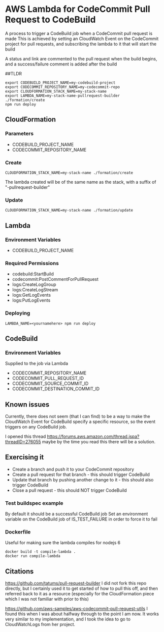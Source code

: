 # AWS Lambda for CodeCommit Pull Request to CodeBuild

A process to trigger a CodeBuild job when a CodeCommit pull request is made
This is achieved by setting an CloudWatch Event on the CodeCommit project for pull requests,
and subscribing the lambda to it that will start the build

A status and link are commented to the pull request when the build begins,
and a success/failure comment is added after the build

##TLDR
```
export CODEBUILD_PROJECT_NAME=my-codebuild-project
export CODECOMMIT_REPOSITORY_NAME=my-codecommit-repo
export CLOUDFORMATION_STACK_NAME=my-stack-name
export LAMBDA_NAME=my-stack-name-pullrequest-builder
./formation/create
npm run deploy
```

## CloudFormation
### Parameters
 * CODEBUILD_PROJECT_NAME
 * CODECOMMIT_REPOSITORY_NAME

### Create
```
CLOUDFORMATION_STACK_NAME=my-stack-name ./formation/create
```
The lambda created will be of the same name as the stack, with a suffix of "-pullrequest-builder"

### Update
```
CLOUDFORMATION_STACK_NAME=my-stack-name ./formation/update
```

## Lambda
### Environment Variables
 * CODEBUILD_PROJECT_NAME

### Required Permissions
 * codebuild:StartBuild
 * codecommit:PostCommentForPullRequest
 * logs:CreateLogGroup
 * logs:CreateLogStream
 * logs:GetLogEvents
 * logs:PutLogEvents

### Deploying
```
LAMBDA_NAME=<yournamehere> npm run deploy
```

## CodeBuild
### Environment Variables
Supplied to the job via Lambda

 * CODECOMMIT_REPOSITORY_NAME
 * CODECOMMIT_PULL_REQUEST_ID
 * CODECOMMIT_SOURCE_COMMIT_ID
 * CODECOMMIT_DESTINATION_COMMIT_ID

## Known issues

Currently, there does not seem (that I can find) to be a way to make the CloudWatch Event for CodeBuild
specify a specific resource, so the event triggers on any CodeBuild job.

I opened this thread https://forums.aws.amazon.com/thread.jspa?threadID=276055 maybe by the time you read this there will be a solution.

## Exercising it
 * Create a branch and push it to your CodeCommit repository
 * Create a pull request for that branch - this should trigger CodeBuild
 * Update that branch by pushing another change to it - this should also trigger CodeBuild
 * Close a pull request - this should NOT trigger CodeBuild

### Test buildspec example
By default it should be a successful CodeBuild job
Set an environment variable on the CodeBuild job of IS_TEST_FAILURE in order to force it to fail

### Dockerfile
Useful for making sure the lambda compiles for nodejs 6
```
docker build -t compile-lambda .
docker run compile-lambda
```

## Citations
https://github.com/tatums/pull-request-builder
I did not fork this repo directly, but I certainly used it to get started of how to pull this off, and then referred back to it as a resource (especially for the CloudFormation piece which I was not familiar with prior to this)

https://github.com/aws-samples/aws-codecommit-pull-request-utils
I found this when I was about halfway through to the point I am now. It works very similar to
my implementation, and I took the idea to go to CloudWatchLogs from her project.
